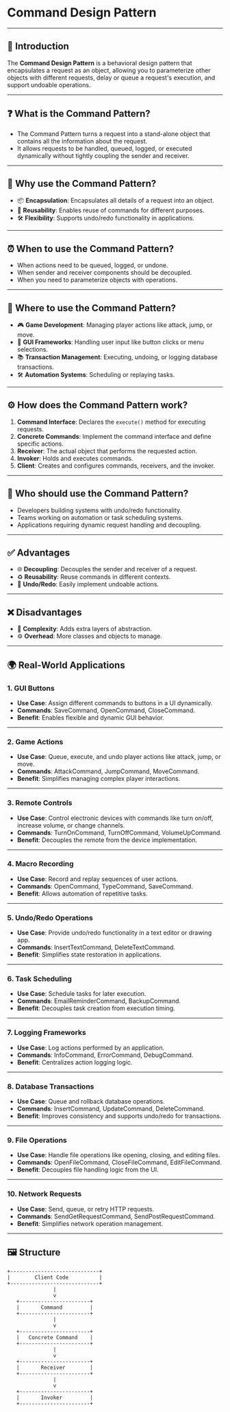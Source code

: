 # Command Design Pattern

---

## 🔎 Introduction
The **Command Design Pattern** is a behavioral design pattern that encapsulates a request as an object, allowing you to parameterize other objects with different requests, delay or queue a request's execution, and support undoable operations.

---

## ❓ What is the Command Pattern?
- The Command Pattern turns a request into a stand-alone object that contains all the information about the request.
- It allows requests to be handled, queued, logged, or executed dynamically without tightly coupling the sender and receiver.

---

## 🤔 Why use the Command Pattern?
- 📦 **Encapsulation**: Encapsulates all details of a request into an object.
- 🔄 **Reusability**: Enables reuse of commands for different purposes.
- 🛠️ **Flexibility**: Supports undo/redo functionality in applications.

---

## ⏰ When to use the Command Pattern?
- When actions need to be queued, logged, or undone.
- When sender and receiver components should be decoupled.
- When you need to parameterize objects with operations.

---

## 📍 Where to use the Command Pattern?
- 🎮 **Game Development**: Managing player actions like attack, jump, or move.
- 🧩 **GUI Frameworks**: Handling user input like button clicks or menu selections.
- 📚 **Transaction Management**: Executing, undoing, or logging database transactions.
- 🛠️ **Automation Systems**: Scheduling or replaying tasks.

---

## ⚙️ How does the Command Pattern work?
1. **Command Interface**: Declares the `execute()` method for executing requests.
2. **Concrete Commands**: Implement the command interface and define specific actions.
3. **Receiver**: The actual object that performs the requested action.
4. **Invoker**: Holds and executes commands.
5. **Client**: Creates and configures commands, receivers, and the invoker.

---

## 👥 Who should use the Command Pattern?
- Developers building systems with undo/redo functionality.
- Teams working on automation or task scheduling systems.
- Applications requiring dynamic request handling and decoupling.

---

## ✅ Advantages
- 🌐 **Decoupling**: Decouples the sender and receiver of a request.
- ♻️ **Reusability**: Reuse commands in different contexts.
- 🔄 **Undo/Redo**: Easily implement undoable actions.

---

## ❌ Disadvantages
- 🧩 **Complexity**: Adds extra layers of abstraction.
- ⚙️ **Overhead**: More classes and objects to manage.

---

## 🌍 Real-World Applications

### 1. **GUI Buttons**
- **Use Case**: Assign different commands to buttons in a UI dynamically.
- **Commands**: SaveCommand, OpenCommand, CloseCommand.
- **Benefit**: Enables flexible and dynamic GUI behavior.

---

### 2. **Game Actions**
- **Use Case**: Queue, execute, and undo player actions like attack, jump, or move.
- **Commands**: AttackCommand, JumpCommand, MoveCommand.
- **Benefit**: Simplifies managing complex player interactions.

---

### 3. **Remote Controls**
- **Use Case**: Control electronic devices with commands like turn on/off, increase volume, or change channels.
- **Commands**: TurnOnCommand, TurnOffCommand, VolumeUpCommand.
- **Benefit**: Decouples the remote from the device implementation.

---

### 4. **Macro Recording**
- **Use Case**: Record and replay sequences of user actions.
- **Commands**: OpenCommand, TypeCommand, SaveCommand.
- **Benefit**: Allows automation of repetitive tasks.

---

### 5. **Undo/Redo Operations**
- **Use Case**: Provide undo/redo functionality in a text editor or drawing app.
- **Commands**: InsertTextCommand, DeleteTextCommand.
- **Benefit**: Simplifies state restoration in applications.

---

### 6. **Task Scheduling**
- **Use Case**: Schedule tasks for later execution.
- **Commands**: EmailReminderCommand, BackupCommand.
- **Benefit**: Decouples task creation from execution timing.

---

### 7. **Logging Frameworks**
- **Use Case**: Log actions performed by an application.
- **Commands**: InfoCommand, ErrorCommand, DebugCommand.
- **Benefit**: Centralizes action logging logic.

---

### 8. **Database Transactions**
- **Use Case**: Queue and rollback database operations.
- **Commands**: InsertCommand, UpdateCommand, DeleteCommand.
- **Benefit**: Improves consistency and supports undo/redo for transactions.

---

### 9. **File Operations**
- **Use Case**: Handle file operations like opening, closing, and editing files.
- **Commands**: OpenFileCommand, CloseFileCommand, EditFileCommand.
- **Benefit**: Decouples file handling logic from the UI.

---

### 10. **Network Requests**
- **Use Case**: Send, queue, or retry HTTP requests.
- **Commands**: SendGetRequestCommand, SendPostRequestCommand.
- **Benefit**: Simplifies network operation management.

---

## 🖼️ Structure

```plaintext
+-----------------------------+
|        Client Code          |
+-----------------------------+
               |
               v
   +-----------------------+
   |       Command         |
   +-----------------------+
               |
               v
   +-----------------------+
   |   Concrete Command    |
   +-----------------------+
               |
               v
   +-----------------------+
   |       Receiver        |
   +-----------------------+
               |
               v
   +-----------------------+
   |       Invoker         |
   +-----------------------+

